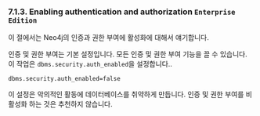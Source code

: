 ### 7.1.3. Enabling authentication and authorization  <code>Enterprise Edition</code>

<div class="abstract">
	<p>이 절에서는 Neo4j의 인증과 권한 부여에 활성화에 대해서 얘기합니다. 
	</p>
</div>

인증 및 권한 부여는 기본 설정입니다. 모든 인증 및 권한 부여 기능을 끌 수 있습니다. 이 작업은 ```dbms.security.auth_enabled```을 설정합니다..

```
dbms.security.auth_enabled=false
```

이 설정은 악의적인 활동에 데이터베이스를 취약하게 만듭니다. 인증 및 권한 부여를 비활성화 하는 것은 추천하지 않습니다.
